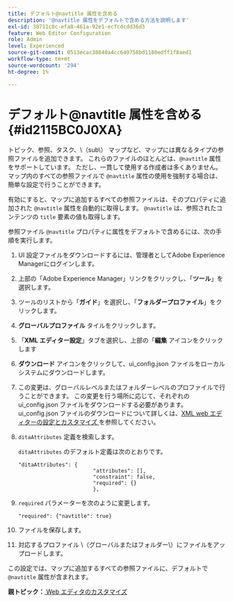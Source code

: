 ```yaml
---
title: デフォルト@navtitle 属性を含める
description: '@navtitle 属性をデフォルトで含める方法を説明します'
exl-id: 38711c0c-efa8-461a-92e1-ecfcdcdd36d3
feature: Web Editor Configuration
role: Admin
level: Experienced
source-git-commit: 0513ecac38840a4cc649758bd1180edff1f8aed1
workflow-type: tm+mt
source-wordcount: '294'
ht-degree: 1%

---
```


# デフォルト@navtitle 属性を含める {#id2115BC0J0XA}

トピック、参照、タスク、\（sub\） マップなど、マップには異なるタイプの参照ファイルを追加できます。 これらのファイルのほとんどは、`@navtitle` 属性をサポートしています。 ただし、一貫して使用する作成者は多くありません。 マップ内のすべての参照ファイルで `@navtitle` 属性の使用を強制する場合は、簡単な設定で行うことができます。

有効にすると、マップに追加するすべての参照ファイルは、そのプロパティに追加された `@navtitle` 属性を自動的に取得します。 `@navtitle` は、参照されたコンテンツの `title` 要素の値も取得します。

参照ファイル `@navtitle` プロパティに属性をデフォルトで含めるには、次の手順を実行します。

1. UI 設定ファイルをダウンロードするには、管理者としてAdobe Experience Managerにログインします。

1. 上部の「Adobe Experience Manager」リンクをクリックし、「**ツール**」を選択します。
1. ツールのリストから「**ガイド**」を選択し、「**フォルダープロファイル**」をクリックします。
1. **グローバルプロファイル** タイルをクリックします。
1. 「**XML エディター設定**」タブを選択し、上部の「**編集** アイコンをクリックします
1. **ダウンロード** アイコンをクリックして、ui\_config.json ファイルをローカルシステムにダウンロードします。
1. この変更は、グローバルレベルまたはフォルダーレベルのプロファイルで行うことができます。 この変更を行う場所に応じて、それぞれの ui\_config.json ファイルをダウンロードする必要があります。 ui\_config.json ファイルのダウンロードについて詳しくは、[XML web エディターの設定とカスタマイズ ](conf-folder-level.md#id2065G300O5Z) を参照してください。

1. `ditaAttributes` 定義を検索します。

   `ditaAttributes` のデフォルト定義は次のとおりです。

   ```
   "ditaAttributes": {
                           "attributes": [],
                           "constraint": false,
                           "required": {}
                           },
   ```

1. `required` パラメーターを次のように変更します。

   ```
   "required": {"navtitle": true}
   ```

1. ファイルを保存します。

1. 対応するプロファイル \（グローバルまたはフォルダー\）にファイルをアップロードします。


この設定では、マップに追加するすべての参照ファイルに、デフォルトで `@navtitle` 属性が含まれます。

**親トピック：**[ Web エディタのカスタマイズ ](conf-web-editor.md)
